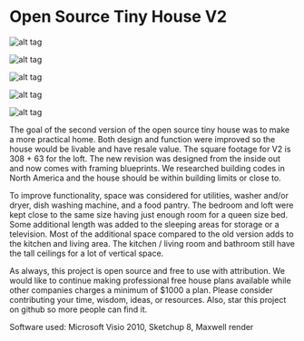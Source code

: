 Open Source Tiny House V2
=====================

![alt tag](https://raw.githubusercontent.com/EddieOne/open-source-tiny-home/master/v2/front.jpg)

![alt tag](https://raw.githubusercontent.com/EddieOne/open-source-tiny-home/master/v2/living.jpg)

![alt tag](https://raw.githubusercontent.com/EddieOne/open-source-tiny-home/master/v2/sleeping.jpg)

![alt tag](https://raw.githubusercontent.com/EddieOne/open-source-tiny-home/master/v2/back.jpg)

![alt tag](https://raw.githubusercontent.com/EddieOne/open-source-tiny-home/master/v2/layout.jpg)

The goal of the second version of the open source tiny house was to make a more practical home. Both design and function were improved so the house would be livable and have resale value. The square footage for V2 is 308 + 63 for the loft. The new revision was designed from the inside out and now comes with framing blueprints. We researched building codes in North America and the house should be within building limits or close to.

To improve functionality, space was considered for utilities, washer and/or dryer, dish washing machine, and a food pantry. The bedroom and loft were kept close to the same size having just enough room for a queen size bed. Some additional length was added to the sleeping areas for storage or a television. Most of the additional space compared to the old version adds to the kitchen and living area. The kitchen / living room and bathroom still have the tall ceilings for a lot of vertical space. 

As always, this project is open source and free to use with attribution. We would like to continue making professional free house plans available while other companies charges a minimum of $1000 a plan. Please consider contributing your time, wisdom, ideas, or resources. Also, star this project on github so more people can find it.

Software used: Microsoft Visio 2010, Sketchup 8, Maxwell render
